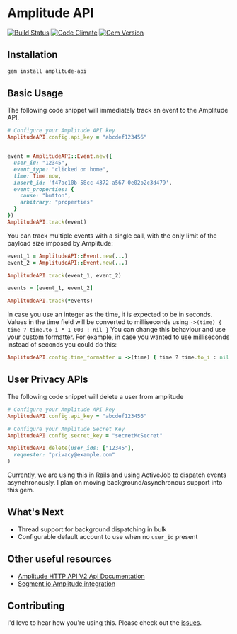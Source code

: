 # Amplitude API
[![Build Status](https://travis-ci.org/toothrot/amplitude-api.svg?branch=master)](https://travis-ci.org/toothrot/amplitude-api)
[![Code Climate](https://codeclimate.com/github/toothrot/amplitude-api/badges/gpa.svg)](https://codeclimate.com/github/toothrot/amplitude-api)
[![Gem Version](https://badge.fury.io/rb/amplitude-api.svg)](http://badge.fury.io/rb/amplitude-api)

## Installation

```sh
gem install amplitude-api
```

## Basic Usage

The following code snippet will immediately track an event to the Amplitude API.

```ruby
# Configure your Amplitude API key
AmplitudeAPI.config.api_key = "abcdef123456"


event = AmplitudeAPI::Event.new({
  user_id: "12345",
  event_type: "clicked on home",
  time: Time.now,
  insert_id: 'f47ac10b-58cc-4372-a567-0e02b2c3d479',
  event_properties: {
    cause: "button",
    arbitrary: "properties"
  }
})
AmplitudeAPI.track(event)
```

You can track multiple events with a single call, with the only limit of the payload
size imposed by Amplitude:

```ruby
event_1 = AmplitudeAPI::Event.new(...)
event_2 = AmplitudeAPI::Event.new(...)

AmplitudeAPI.track(event_1, event_2)
```

```ruby
events = [event_1, event_2]

AmplitudeAPI.track(*events)
```

In case you use an integer as the time, it is expected to be in seconds. Values in
the time field will be converted to milliseconds using `->(time) { time ? time.to_i * 1_000 : nil }`
You can change this behaviour and use your custom formatter. For example, in case
you wanted to use milliseconds instead of seconds you could do this:
```ruby
AmplitudeAPI.config.time_formatter = ->(time) { time ? time.to_i : nil },
```


## User Privacy APIs

The following code snippet will delete a user from amplitude

```ruby
# Configure your Amplitude API key
AmplitudeAPI.config.api_key = "abcdef123456"

# Configure your Amplitude Secret Key
AmplitudeAPI.config.secret_key = "secretMcSecret"

AmplitudeAPI.delete(user_ids: ["12345"],
  requester: "privacy@example.com"
)
```

Currently, we are using this in Rails and using ActiveJob to dispatch events asynchronously. I plan on moving
background/asynchronous support into this gem.

## What's Next

* Thread support for background dispatching in bulk
* Configurable default account to use when no `user_id` present

## Other useful resources
* [Amplitude HTTP API V2 Api Documentation](https://developers.amplitude.com/docs/http-api-v2)
* [Segment.io Amplitude integration](https://segment.com/docs/integrations/amplitude/)

## Contributing

I'd love to hear how you're using this. Please check out the [issues](https://github.com/toothrot/amplitude-api/issues).
